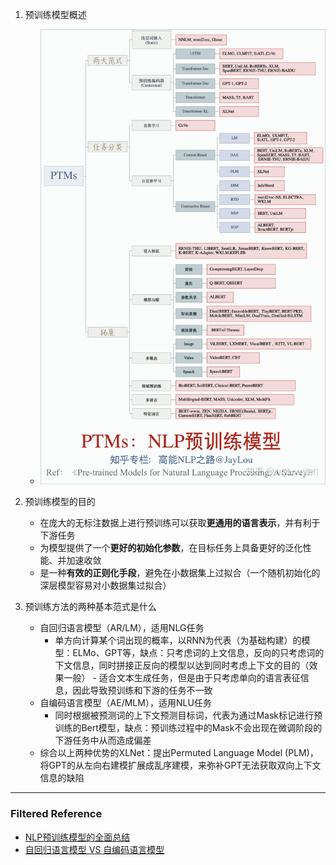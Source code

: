1. 预训练模型概述
    - ![1](pics/PTMs.jpg)
    
2. 预训练模型的目的
    - 在庞大的无标注数据上进行预训练可以获取**更通用的语言表示**，并有利于下游任务
    - 为模型提供了一个**更好的初始化参数**，在目标任务上具备更好的泛化性能、并加速收敛
    - 是一种**有效的正则化手段**，避免在小数据集上过拟合（一个随机初始化的深层模型容易对小数据集过拟合）
    
4. 预训练方法的两种基本范式是什么
    - 自回归语言模型（AR/LM），适用NLG任务
        - 单方向计算某个词出现的概率，以RNN为代表（为基础构建）的模型：ELMo、GPT等，缺点：只考虑词的上文信息，反向的只考虑词的下文信息，同时拼接正反向的模型以达到同时考虑上下文的目的（效果一般）     - 适合文本生成任务，但是由于只考虑单向的语言表征信息，因此导致预训练和下游的任务不一致
    - 自编码语言模型（AE/MLM），适用NLU任务
        - 同时根据被预测词的上下文预测目标词，代表为通过Mask标记进行预训练的Bert模型，缺点：预训练过程中的Mask不会出现在微调阶段的下游任务中从而造成偏差
    - 综合以上两种优势的XLNet：提出Permuted Language Model (PLM)，将GPT的从左向右建模扩展成乱序建模，来弥补GPT无法获取双向上下文信息的缺陷

---
### Filtered Reference
- [NLP预训练模型的全面总结](https://zhuanlan.zhihu.com/p/115014536)
- [自回归语言模型 VS 自编码语言模型](https://zhuanlan.zhihu.com/p/163455527)